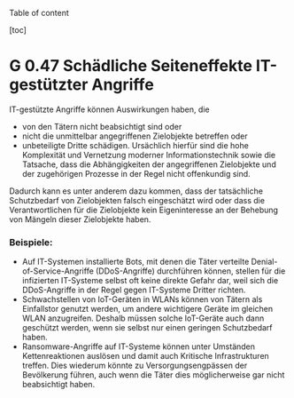 Table of content

[toc]

G 0.47 Schädliche Seiteneffekte IT-gestützter Angriffe
======================================================

IT-gestützte Angriffe können Auswirkungen haben, die

* von den Tätern nicht beabsichtigt sind oder
* nicht die unmittelbar angegriffenen Zielobjekte betreffen oder
* unbeteiligte Dritte schädigen.
Ursächlich hierfür sind die hohe Komplexität und Vernetzung moderner Informationstechnik sowie die Tatsache, dass die Abhängigkeiten der angegriffenen Zielobjekte und der zugehörigen Prozesse in der Regel nicht offenkundig sind.

Dadurch kann es unter anderem dazu kommen, dass der tatsächliche Schutzbedarf von Zielobjekten falsch eingeschätzt wird oder dass die Verantwortlichen für die Zielobjekte kein Eigeninteresse an der Behebung von Mängeln dieser Zielobjekte haben.

### Beispiele:

* Auf IT-Systemen installierte Bots, mit denen die Täter verteilte Denial-of-Service-Angriffe (DDoS-Angriffe) durchführen können, stellen für die infizierten IT-Systeme selbst oft keine direkte Gefahr dar, weil sich die DDoS-Angriffe in der Regel gegen IT-Systeme Dritter richten.
* Schwachstellen von IoT-Geräten in WLANs können von Tätern als Einfallstor genutzt werden, um andere wichtigere Geräte im gleichen WLAN anzugreifen. Deshalb müssen solche IoT-Geräte auch dann geschützt werden, wenn sie selbst nur einen geringen Schutzbedarf haben.
* Ransomware-Angriffe auf IT-Systeme können unter Umständen Kettenreaktionen auslösen und damit auch Kritische Infrastrukturen treffen. Dies wiederum könnte zu Versorgungsengpässen der Bevölkerung führen, auch wenn die Täter dies möglicherweise gar nicht beabsichtigt haben.
